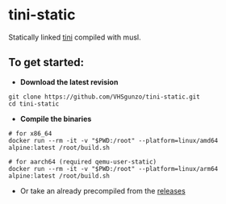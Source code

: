 # tini-static
Statically linked [tini](https://github.com/krallin/tini) compiled with musl.

## To get started:
* **Download the latest revision**
```
git clone https://github.com/VHSgunzo/tini-static.git
cd tini-static
```

* **Compile the binaries**
```
# for x86_64
docker run --rm -it -v "$PWD:/root" --platform=linux/amd64 alpine:latest /root/build.sh

# for aarch64 (required qemu-user-static)
docker run --rm -it -v "$PWD:/root" --platform=linux/arm64 alpine:latest /root/build.sh
```

* Or take an already precompiled from the [releases](https://github.com/VHSgunzo/tini-static/releases)
